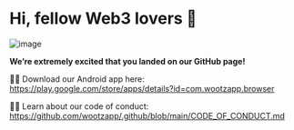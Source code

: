# Hi, fellow Web3 lovers 👋
![image](https://user-images.githubusercontent.com/76883/208615059-d6dd78ac-1530-49eb-ac61-814218fbadeb.png)


**We’re extremely excited that you landed on our GitHub page!**

📱📲 Download our Android app here: https://play.google.com/store/apps/details?id=com.wootzapp.browser

🧑‍💻 Learn about our code of conduct: https://github.com/wootzapp/.github/blob/main/CODE_OF_CONDUCT.md


